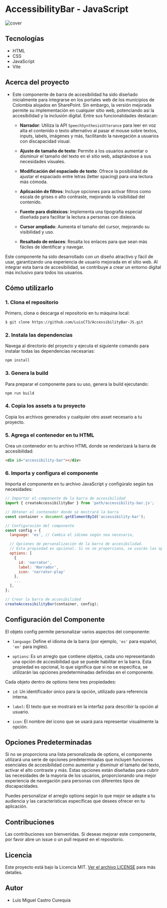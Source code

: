 # AccessibilityBar - JavaScript

![cover](https://github.com/user-attachments/assets/aa48946a-603f-4b6c-9574-a1a1625bf1ac)

## Tecnologías

- HTML
- CSS
- JavaScript
- Vite

## Acerca del proyecto

- Este componente de barra de accesibilidad ha sido diseñado inicialmente para integrarse en los portales web de los municipios de Colombia alojados en SharePoint. Sin embargo, la versión mejorada permite su implementación en cualquier sitio web, potenciando así la accesibilidad y la inclusión digital. Entre sus funcionalidades destacan:

  - **Narrador**: Utiliza la API `SpeechSynthesisUtterance` para leer en voz alta el contenido o texto alternativo al pasar el mouse sobre textos, inputs, labels, imágenes y más, facilitando la navegación a usuarios con discapacidad visual.

  - **Ajuste de tamaño de texto**: Permite a los usuarios aumentar o disminuir el tamaño del texto en el sitio web, adaptándose a sus necesidades visuales.

  - **Modificación del espaciado de texto**: Ofrece la posibilidad de ajustar el espaciado entre letras (letter spacing) para una lectura más cómoda.

  - **Aplicación de filtros**: Incluye opciones para activar filtros como escala de grises o alto contraste, mejorando la visibilidad del contenido.

  - **Fuente para disléxicos**: Implementa una tipografía especial diseñada para facilitar la lectura a personas con dislexia.

  - **Cursor ampliado**: Aumenta el tamaño del cursor, mejorando su visibilidad y uso.

  - **Resaltado de enlaces**: Resalta los enlaces para que sean más fáciles de identificar y navegar.

Este componente ha sido desarrollado con un diseño atractivo y fácil de usar, garantizando una experiencia de usuario mejorada en el sitio web. Al integrar esta barra de accesibilidad, se contribuye a crear un entorno digital más inclusivo para todos los usuarios.

## Cómo utilizarlo

### 1. Clona el repositorio

Primero, clona o descarga el repositorio en tu máquina local:

```bash
$ git clone https://github.com/LuisC73/AccessibilityBar-JS.git
```

### 2. Instala las dependencias

Navega al directorio del proyecto y ejecuta el siguiente comando para instalar todas las dependencias necesarias:

```bash
npm install
```

### 3. Genera la build

Para preparar el componente para su uso, genera la build ejecutando:

```bash
npm run build
```

### 4. Copia los assets a tu proyecto

Copia los archivos generados y cualquier otro asset necesario a tu proyecto.

### 5. Agrega el contenedor en tu HTML

Crea un contenedor en tu archivo HTML donde se renderizará la barra de accesibilidad:

```html
<div id="accessibility-bar"></div>
```

### 6. Importa y configura el componente

Importa el componente en tu archivo JavaScript y configúralo según tus necesidades:

```js
// Importar el componente de la barra de accesibilidad
import { createAccessibilityBar } from 'path/accessibility-bar.js';

// Obtener el contenedor donde se mostrará la barra
const container = document.getElementById('accessibility-bar');

// Configuración del componente
const config = {
  language: 'es', // Cambia el idioma según sea necesario,

  // Opciones de personalización de la barra de accesibilidad.
  // Esta propiedad es opcional. Si no se proporciona, se usarán las opciones predeterminadas.
  options: [
    {
      id: 'narrator',
      label: 'Narrador',
      icon: 'narrator-play'
    },
    ...
  ],
};

// Crear la barra de accesibilidad
createAccessibilityBar(container, config);
```

## Configuración del Componente

El objeto config permite personalizar varios aspectos del componente:

  - `language`: Define el idioma de la barra (por ejemplo, `'es'` para español, `'en'` para inglés).

  - `options`: Es un arreglo que contiene objetos, cada uno representando una opción de accesibilidad que se puede habilitar en la barra. Esta propiedad es opcional, lo que significa que si no se especifica, se utilizarán las opciones predeterminadas definidas en el componente.

Cada objeto dentro de options tiene tres propiedades:

- `id`: Un identificador único para la opción, utilizado para referencia interna.

- `label`: El texto que se mostrará en la interfaz para describir la opción al usuario.

- `icon`: El nombre del icono que se usará para representar visualmente la opción.

## Opciones Predeterminadas

Si no se proporciona una lista personalizada de options, el componente utilizará una serie de opciones predeterminadas que incluyen funciones esenciales de accesibilidad como aumentar y disminuir el tamaño del texto, activar el alto contraste y más. Estas opciones están diseñadas para cubrir las necesidades de la mayoría de los usuarios, proporcionando una mejor experiencia de navegación para personas con diferentes tipos de discapacidades.

Puedes personalizar el arreglo options según lo que mejor se adapte a tu audiencia y las características específicas que desees ofrecer en tu aplicación.

## Contribuciones

Las contribuciones son bienvenidas. Si deseas mejorar este componente, por favor abre un issue o un pull request en el repositorio.

## Licencia

Este proyecto está bajo la Licencia MIT. [Ver el archivo LICENSE](./LICENSE) para más detalles.

## Autor

- Luis Miguel Castro Curequia
